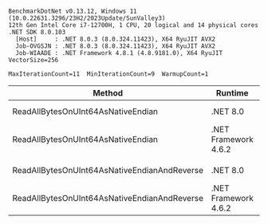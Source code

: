 ```

BenchmarkDotNet v0.13.12, Windows 11 (10.0.22631.3296/23H2/2023Update/SunValley3)
12th Gen Intel Core i7-12700H, 1 CPU, 20 logical and 14 physical cores
.NET SDK 8.0.103
  [Host]     : .NET 8.0.3 (8.0.324.11423), X64 RyuJIT AVX2
  Job-OVGSJN : .NET 8.0.3 (8.0.324.11423), X64 RyuJIT AVX2
  Job-WIAADE : .NET Framework 4.8.1 (4.8.9181.0), X64 RyuJIT VectorSize=256

MaxIterationCount=11  MinIterationCount=9  WarmupCount=1  

```

| Method                                       | Runtime              |      Mean |     Error |    StdDev | Ratio | RatioSD |
|----------------------------------------------|----------------------|----------:|----------:|----------:|------:|--------:|
| ReadAllBytesOnUInt64AsNativeEndian           | .NET 8.0             |  3.227 ns | 0.1449 ns | 0.1047 ns |  1.00 |    0.00 |
| ReadAllBytesOnUInt64AsNativeEndian           | .NET Framework 4.6.2 |  3.848 ns | 0.0313 ns | 0.0164 ns |  1.18 |    0.04 |
|                                              |                      |           |           |           |       |         |
| ReadAllBytesOnUInt64AsNativeEndianAndReverse | .NET 8.0             |  4.384 ns | 0.1261 ns | 0.0834 ns |  1.00 |    0.00 |
| ReadAllBytesOnUInt64AsNativeEndianAndReverse | .NET Framework 4.6.2 | 26.033 ns | 0.6299 ns | 0.4555 ns |  5.94 |    0.16 |
